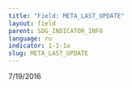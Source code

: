 ```yaml
---
title: "Field: META_LAST_UPDATE"
layout: field
parent: SDG_INDICATOR_INFO
language: ru
indicator: 1-1-1a
slug: META_LAST_UPDATE
---
```

7/19/2016